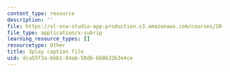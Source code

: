 ```yaml
---
content_type: resource
description: ''
file: https://ol-ocw-studio-app-production.s3.amazonaws.com/courses/20-219-becoming-the-next-bill-nye-writing-and-hosting-the-educational-show-january-iap-2015/dca55f3abbb104ab50dbb68b32b3e4ce_TXkB42FCriU.srt
file_type: application/x-subrip
learning_resource_types: []
resourcetype: Other
title: 3play caption file
uid: dca55f3a-bbb1-04ab-50db-b68b32b3e4ce
---
```

